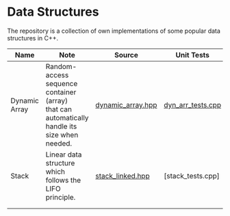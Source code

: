# Data Structures

The repository is a collection of own implementations of some popular data structures in C++. 

| Name          | Note                                                                                          | Source | Unit Tests |
|---------------|-----------------------------------------------------------------------------------------------|--------|------------|
| Dynamic Array |  Random-access sequence container (array) <br> that can automatically handle its size when needed. |[dynamic_array.hpp] | [dyn_arr_tests.cpp] |
| Stack         |  Linear data structure which follows the LIFO principle.                                      |     [stack_linked.hpp]  | [stack_tests.cpp]    |
|               |                                                                                               |        |            |
|               |                                                                                               |        |            |

[dynamic_array.hpp]: ./Dynamic_Array/dynamic_array.hpp
[dyn_arr_tests.cpp]: ./Dynamic_Array/dyn_arr_tests.cpp
[stack_linked.hpp]: ./Stack_Linked/stack_linked.hpp
[stack_test.cpp]: ./Stack_Linked/stack_tests.cpp


